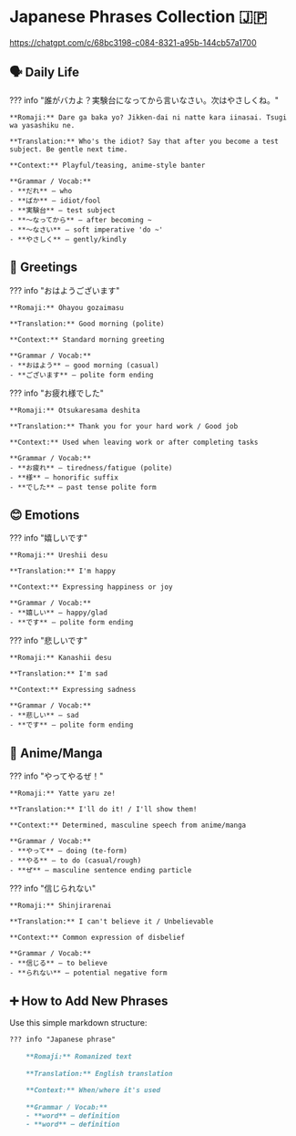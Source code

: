 # Japanese Phrases Collection 🇯🇵

https://chatgpt.com/c/68bc3198-c084-8321-a95b-144cb57a1700

## 🗣️ Daily Life

??? info "誰がバカよ？実験台になってから言いなさい。次はやさしくね。"
    
    **Romaji:** Dare ga baka yo? Jikken-dai ni natte kara iinasai. Tsugi wa yasashiku ne.
    
    **Translation:** Who's the idiot? Say that after you become a test subject. Be gentle next time.
    
    **Context:** Playful/teasing, anime-style banter
    
    **Grammar / Vocab:**
    - **だれ** — who
    - **ばか** — idiot/fool
    - **実験台** — test subject
    - **〜なってから** — after becoming ~
    - **〜なさい** — soft imperative 'do ~'
    - **やさしく** — gently/kindly

## 👋 Greetings

??? info "おはようございます"
    
    **Romaji:** Ohayou gozaimasu
    
    **Translation:** Good morning (polite)
    
    **Context:** Standard morning greeting
    
    **Grammar / Vocab:**
    - **おはよう** — good morning (casual)
    - **ございます** — polite form ending

??? info "お疲れ様でした"
    
    **Romaji:** Otsukaresama deshita
    
    **Translation:** Thank you for your hard work / Good job
    
    **Context:** Used when leaving work or after completing tasks
    
    **Grammar / Vocab:**
    - **お疲れ** — tiredness/fatigue (polite)
    - **様** — honorific suffix
    - **でした** — past tense polite form

## 😊 Emotions

??? info "嬉しいです"
    
    **Romaji:** Ureshii desu
    
    **Translation:** I'm happy
    
    **Context:** Expressing happiness or joy
    
    **Grammar / Vocab:**
    - **嬉しい** — happy/glad
    - **です** — polite form ending

??? info "悲しいです"
    
    **Romaji:** Kanashii desu
    
    **Translation:** I'm sad
    
    **Context:** Expressing sadness
    
    **Grammar / Vocab:**
    - **悲しい** — sad
    - **です** — polite form ending

## 🎌 Anime/Manga

??? info "やってやるぜ！"
    
    **Romaji:** Yatte yaru ze!
    
    **Translation:** I'll do it! / I'll show them!
    
    **Context:** Determined, masculine speech from anime/manga
    
    **Grammar / Vocab:**
    - **やって** — doing (te-form)
    - **やる** — to do (casual/rough)
    - **ぜ** — masculine sentence ending particle

??? info "信じられない"
    
    **Romaji:** Shinjirarenai
    
    **Translation:** I can't believe it / Unbelievable
    
    **Context:** Common expression of disbelief
    
    **Grammar / Vocab:**
    - **信じる** — to believe
    - **られない** — potential negative form

## ➕ How to Add New Phrases

Use this simple markdown structure:

```markdown
??? info "Japanese phrase"
    
    **Romaji:** Romanized text
    
    **Translation:** English translation
    
    **Context:** When/where it's used
    
    **Grammar / Vocab:**
    - **word** — definition
    - **word** — definition
```